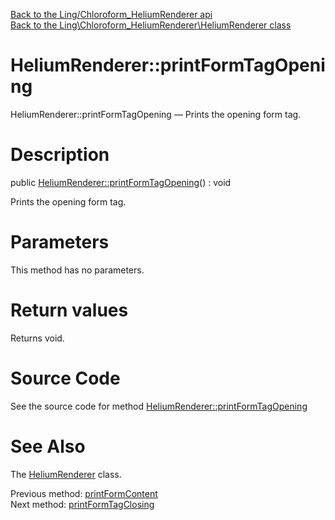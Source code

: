 [Back to the Ling/Chloroform_HeliumRenderer api](https://github.com/lingtalfi/Chloroform_HeliumRenderer/blob/master/doc/api/Ling/Chloroform_HeliumRenderer.md)<br>
[Back to the Ling\Chloroform_HeliumRenderer\HeliumRenderer class](https://github.com/lingtalfi/Chloroform_HeliumRenderer/blob/master/doc/api/Ling/Chloroform_HeliumRenderer/HeliumRenderer.md)


HeliumRenderer::printFormTagOpening
================



HeliumRenderer::printFormTagOpening — Prints the opening form tag.




Description
================


public [HeliumRenderer::printFormTagOpening](https://github.com/lingtalfi/Chloroform_HeliumRenderer/blob/master/doc/api/Ling/Chloroform_HeliumRenderer/HeliumRenderer/printFormTagOpening.md)() : void




Prints the opening form tag.




Parameters
================

This method has no parameters.


Return values
================

Returns void.








Source Code
===========
See the source code for method [HeliumRenderer::printFormTagOpening](https://github.com/lingtalfi/Chloroform_HeliumRenderer/blob/master/HeliumRenderer.php#L288-L301)


See Also
================

The [HeliumRenderer](https://github.com/lingtalfi/Chloroform_HeliumRenderer/blob/master/doc/api/Ling/Chloroform_HeliumRenderer/HeliumRenderer.md) class.

Previous method: [printFormContent](https://github.com/lingtalfi/Chloroform_HeliumRenderer/blob/master/doc/api/Ling/Chloroform_HeliumRenderer/HeliumRenderer/printFormContent.md)<br>Next method: [printFormTagClosing](https://github.com/lingtalfi/Chloroform_HeliumRenderer/blob/master/doc/api/Ling/Chloroform_HeliumRenderer/HeliumRenderer/printFormTagClosing.md)<br>

